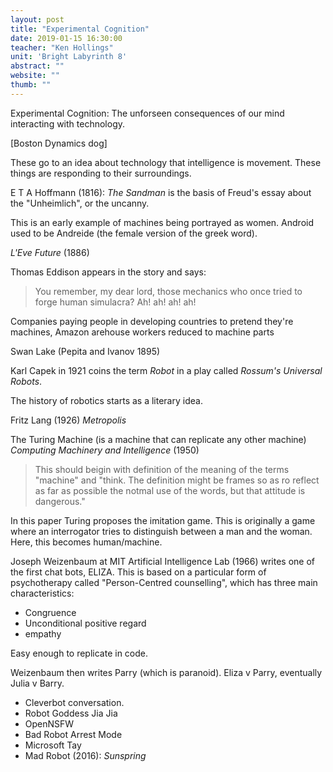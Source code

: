 ```yaml
---
layout: post
title: "Experimental Cognition"
date: 2019-01-15 16:30:00
teacher: "Ken Hollings"
unit: 'Bright Labyrinth 8'
abstract: ""
website: ""
thumb: ""
---
```


Experimental Cognition: The unforseen consequences of our mind interacting with technology.

[Boston Dynamics dog]

These go to an idea about technology that intelligence is movement. These things are responding to their surroundings.

E T A Hoffmann (1816): *The Sandman* is the basis of Freud's essay about the "Unheimlich", or the uncanny.

This is an early example of machines being portrayed as women. Android used to be Andreide (the female version of the greek word).

*L'Eve Future* (1886)

Thomas Eddison appears in the story and says:

> You remember, my dear lord, those mechanics who once tried to forge human simulacra? Ah! ah! ah! ah!

Companies paying people in developing countries to pretend they're machines, Amazon arehouse workers reduced to machine parts

Swan Lake (Pepita and Ivanov 1895)

Karl Capek in 1921 coins the term *Robot* in a play called *Rossum's Universal Robots*.

The history of robotics starts as a literary idea.

Fritz Lang (1926) *Metropolis*

The Turing Machine (is a machine that can replicate any other machine)
*Computing Machinery and Intelligence* (1950)

> This should beigin with definition of the meaning of the terms "machine" and "think. The definition might be frames so as ro reflect as far as possible the notmal use of the words, but that attitude is dangerous."

In this paper Turing proposes the imitation game. This is originally a game where an interrogator tries to distinguish between a man and the woman. Here, this becomes human/machine.

Joseph Weizenbaum at MIT Artificial Intelligence Lab (1966) writes one of the first chat bots, ELIZA. This is based on a particular form of psychotherapy called "Person-Centred counselling", which has three main characteristics:
- Congruence
- Unconditional positive regard
- empathy

Easy enough to replicate in code.

Weizenbaum then writes Parry (which is paranoid). Eliza v Parry, eventually Julia v Barry.

- Cleverbot conversation.
- Robot Goddess Jia Jia
- OpenNSFW
- Bad Robot Arrest Mode
- Microsoft Tay
- Mad Robot (2016): *Sunspring*
